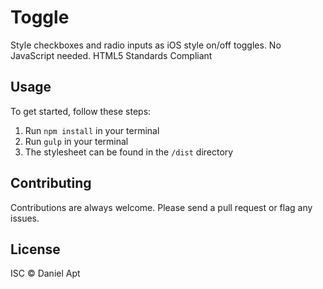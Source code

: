 # Toggle

Style checkboxes and radio inputs as iOS style on/off toggles.
No JavaScript needed.
HTML5 Standards Compliant

## Usage

To get started, follow these steps:

1. Run `npm install` in your terminal
2. Run `gulp` in your terminal
3. The stylesheet can be found in the `/dist` directory

## Contributing

Contributions are always welcome. Please send a pull request or flag any issues.

## License
ISC &copy; Daniel Apt

